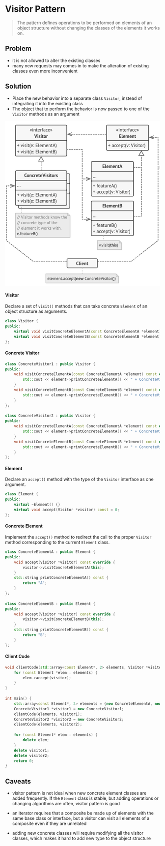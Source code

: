 # Visitor Pattern

> The pattern defines operations to be performed on elements of an object structure without changing the classes of the elements it works on.

## Problem

+ it is not allowed to alter the existing classes
+ many new requests may comes in to make the alteration of existing classes even more inconvenient

## Solution

+ Place the new behavior into a separate class `Visitor`, instead of integrating it into the existing class
+ The object that to perform the behavior is now passed to one of the `Visitor` methods as an argument

![Visitor Structure](../res/visitor-pattern-class-diagram.png)

#### Visitor

Declare a set of `visit()` methods that can take concrete `Element` of an object structure as arguments.

```c++
class Visitor {
public:
    virtual void visitConcreteElementA(const ConcreteElementA *element) const = 0;
    virtual void visitConcreteElementB(const ConcreteElementB *element) const = 0;
};
```

#### Concrete Visitor

```c++
class ConcreteVisitor1 : public Visitor {
public:
    void visitConcreteElementA(const ConcreteElementA *element) const override {
        std::cout << element->printConcreteElementA() << " + ConcreteVisitor1\n";
    }
    void visitConcreteElementB(const ConcreteElementB *element) const override {
        std::cout << element->printConcreteElementB() << " + ConcreteVisitor1\n";
    }
};

class ConcreteVisitor2 : public Visitor {
public:
    void visitConcreteElementA(const ConcreteElementA *element) const override {
        std::cout << element->printConcreteElementA() << " + ConcreteVisitor2\n";
    }
    void visitConcreteElementB(const ConcreteElementB *element) const override {
        std::cout << element->printConcreteElementB() << " + ConcreteVisitor2\n";
    }
};
```

#### Element

Declare an `accept()` method with the type of the `Visitor` interface as one argument.

```c++
class Element {
public:
    virtual ~Element() {}
    virtual void accept(Visitor *visitor) const = 0;
};
```

#### Concrete Element

Implement the `accept()` method to redirect the call to the proper `Visitor` method corresponding to the current `Element` class.

```c++
class ConcreteElementA : public Element {
public:
    void accept(Visitor *visitor) const override {
        visitor->visitConcreteElementA(this);
    }
    std::string printConcreteElementA() const {
        return "A";
    }
};

class ConcreteElementB : public Element {
public:
    void accept(Visitor *visitor) const override {
        visitor->visitConcreteElementB(this);
    }
    std::string printConcreteElementB() const {
        return "B";
    }
};
```

#### Client Code

```c++
void clientCode(std::array<const Element*, 2> elements, Visitor *visitor) {
    for (const Element *elem : elements) {
        elem->accept(visitor);
    }
}

int main() {
    std::array<const Element*, 2> elements = {new ConcreteElementA, new ConcreteElementB};
    ConcreteVisitor1 *visitor1 = new ConcreteVisitor1;
    clientCode(elements, visitor1);
    ConcreteVisitor2 *visitor2 = new ConcreteVisitor2;
    clientCode(elements, visitor2);

    for (const Element* elem : elements) {
        delete elem;
    }
    delete visitor1;
    delete visitor2;
    return 0;
}
```

## Caveats

+ visitor pattern is not ideal when new concrete element classes are added frequently. If the `Element` class is stable, but adding operations or changing algorithms are often, visitor pattern is good

+ an iterator requires that a composite be made up of elements with the same base class or interface, but a visitor can visit all elements of a composite even if they are unrelated

+ adding new concrete classes will require modifying all the visitor classes, which makes it hard to add new type to the object structure
